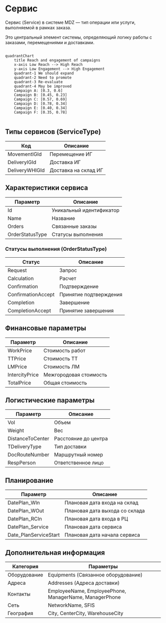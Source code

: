# Сервис

Сервис (Service) в системе MDZ — тип операции или услуги, выполняемой в рамках заказа. 

Это центральный элемент системы, определяющий логику работы с заказами, перемещениями и доставками.


```mermaid

quadrantChart
    title Reach and engagement of campaigns
    x-axis Low Reach --> High Reach
    y-axis Low Engagement --> High Engagement
    quadrant-1 We should expand
    quadrant-2 Need to promote
    quadrant-3 Re-evaluate
    quadrant-4 May be improved
    Campaign A: [0.3, 0.6]
    Campaign B: [0.45, 0.23]
    Campaign C: [0.57, 0.69]
    Campaign D: [0.78, 0.34]
    Campaign E: [0.40, 0.34]
    Campaign F: [0.35, 0.78]


```
## Типы сервисов (ServiceType)

| Код                | Описание               |
|---------------------|------------------------|
| MovementIGId        | Перемещение ИГ         |
| DeliveryIGId        | Доставка ИГ            |
| DeliveryWHIGId      | Доставка на склад ИГ   |

## Характеристики сервиса

| Параметр              | Описание                          |
|-----------------------|-----------------------------------|
| Id                    | Уникальный идентификатор          |
| Name                  | Название                          |
| Orders                | Связанные заказы                  |
| OrderStatusType       | Статусы выполнения                |

### Статусы выполнения (OrderStatusType)

| Статус                | Описание                          |
|-----------------------|-----------------------------------|
| Request               | Запрос                            |
| Calculation           | Расчет                            |
| Confirmation          | Подтверждение                     |
| ConfirmationAccept    | Принятие подтверждения            |
| Completion            | Завершение                        |
| CompletionAccept      | Принятие завершения               |

## Финансовые параметры

| Параметр          | Описание                          |
|-------------------|-----------------------------------|
| WorkPrice         | Стоимость работ                   |
| TTPrice           | Стоимость ТТ                      |
| LMPrice           | Стоимость ЛМ                      |
| IntercityPrice    | Межгородовая стоимость            |
| TotalPrice        | Общая стоимость                   |

## Логистические параметры

| Параметр             | Описание                          |
|----------------------|-----------------------------------|
| Vol                  | Объем                             |
| Weight               | Вес                               |
| DistanceToCenter     | Расстояние до центра              |
| TDeliveryType        | Тип доставки                      |
| DocRouteNumber       | Маршрутный номер                  |
| RespPerson           | Ответственное лицо                |

## Планирование

| Параметр                 | Описание                          |
|--------------------------|-----------------------------------|
| DatePlan_WIn             | Плановая дата входа на склад      |
| DatePlan_WOut            | Плановая дата выхода со склада    |
| DatePlan_RCIn            | Плановая дата входа в РЦ          |
| DatePlan_Service         | Плановая дата сервиса             |
| Date_PlanServiceStart    | Плановая дата начала сервиса      |

## Дополнительная информация

| Категория             | Параметры                                      |
|-----------------------|-----------------------------------------------|
| Оборудование          | Equipments (Связанное оборудование)           |
| Адреса                | Addresses (Адреса доставки)                   |
| Контакты              | EmployeeName, EmployeePhone, ManagerName, ManagerPhone |
| Сеть                  | NetworkName, SFIS                             |
| География             | City, CenterCity, WarehouseCity               |